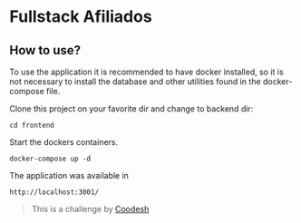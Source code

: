 # Fullstack Afiliados

## How to use?

To use the application it is recommended to have docker installed, so it is not necessary to install the database and other utilities found in the docker-compose file.

Clone this project on your favorite dir and change to backend dir:

```console
cd frontend
```

Start the dockers containers.

```console
docker-compose up -d
```

The application was available in

```console
http://localhost:3001/
```

>  This is a challenge by [Coodesh](https://coodesh.com/)
